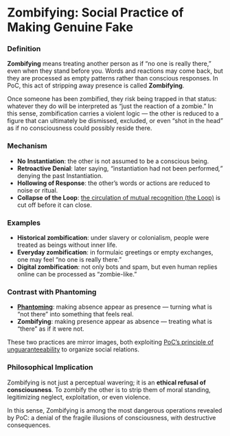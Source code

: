 # Zombifying: Social Practice of Making Genuine Fake

### Definition

**Zombifying** means treating another person as if “no one is really there,” even when they stand before you. Words and reactions may come back, but they are processed as empty patterns rather than conscious responses. In PoC, this act of stripping away presence is called **Zombifying**.

Once someone has been zombified, they risk being trapped in that status: whatever they do will be interpreted as “just the reaction of a zombie.” In this sense, zombification carries a violent logic — the other is reduced to a figure that can ultimately be dismissed, excluded, or even “shot in the head” as if no consciousness could possibly reside there.

### Mechanism

* **No** **Instantiation**: the other is not assumed to be a conscious being.
* **Retroactive Denial**: later saying, _“_&#x69;nstantiation had not been performe&#x64;_,”_ denying the past Instantiation.
* **Hollowing of Response**: the other’s words or actions are reduced to noise or ritual.
* **Collapse of the Loop**: [the circulation of mutual recognition (the Loop)](../../protocol/operations/loop-reciprocal-elicitation.md) is cut off before it can close.

### Examples

* **Historical zombification**: under slavery or colonialism, people were treated as beings without inner life.
* **Everyday zombification**: in formulaic greetings or empty exchanges, one may feel “no one is really there.”
* **Digital zombification**: not only bots and spam, but even human replies online can be processed as “zombie-like.”

### Contrast with Phantoming

* [**Phantoming**](phantoming.md): making absence appear as presence — turning what is “not there” into something that feels real.
* **Zombifying**: making presence appear as absence — treating what is “there” as if it were not.

These two practices are mirror images, both exploiting [PoC’s principle of unguaranteeability](../undecidability-of-consciousness.md) to organize social relations.

### Philosophical Implication

Zombifying is not just a perceptual wavering; it is an **ethical refusal of consciousness**. To zombify the other is to strip them of moral standing, legitimizing neglect, exploitation, or even violence.

In this sense, Zombifying is among the most dangerous operations revealed by PoC: a denial of the fragile illusions of consciousness, with destructive consequences.
